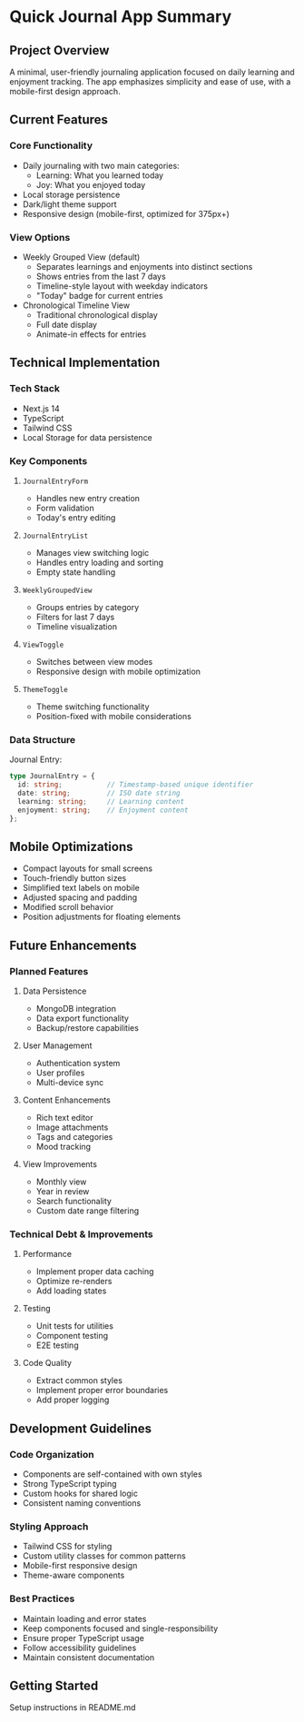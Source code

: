 # Quick Journal App Summary

## Project Overview
A minimal, user-friendly journaling application focused on daily learning and enjoyment tracking. The app emphasizes simplicity and ease of use, with a mobile-first design approach.

## Current Features

### Core Functionality
- Daily journaling with two main categories:
  - Learning: What you learned today
  - Joy: What you enjoyed today
- Local storage persistence
- Dark/light theme support
- Responsive design (mobile-first, optimized for 375px+)

### View Options
- Weekly Grouped View (default)
  - Separates learnings and enjoyments into distinct sections
  - Shows entries from the last 7 days
  - Timeline-style layout with weekday indicators
  - "Today" badge for current entries
- Chronological Timeline View
  - Traditional chronological display
  - Full date display
  - Animate-in effects for entries

## Technical Implementation

### Tech Stack
- Next.js 14
- TypeScript
- Tailwind CSS
- Local Storage for data persistence

### Key Components
1. `JournalEntryForm`
   - Handles new entry creation
   - Form validation
   - Today's entry editing

2. `JournalEntryList`
   - Manages view switching logic
   - Handles entry loading and sorting
   - Empty state handling

3. `WeeklyGroupedView`
   - Groups entries by category
   - Filters for last 7 days
   - Timeline visualization

4. `ViewToggle`
   - Switches between view modes
   - Responsive design with mobile optimization

5. `ThemeToggle`
   - Theme switching functionality
   - Position-fixed with mobile considerations

### Data Structure
Journal Entry:
```typescript
type JournalEntry = {
  id: string;           // Timestamp-based unique identifier
  date: string;         // ISO date string
  learning: string;     // Learning content
  enjoyment: string;    // Enjoyment content
};
```

## Mobile Optimizations
- Compact layouts for small screens
- Touch-friendly button sizes
- Simplified text labels on mobile
- Adjusted spacing and padding
- Modified scroll behavior
- Position adjustments for floating elements

## Future Enhancements

### Planned Features
1. Data Persistence
   - MongoDB integration
   - Data export functionality
   - Backup/restore capabilities

2. User Management
   - Authentication system
   - User profiles
   - Multi-device sync

3. Content Enhancements
   - Rich text editor
   - Image attachments
   - Tags and categories
   - Mood tracking

4. View Improvements
   - Monthly view
   - Year in review
   - Search functionality
   - Custom date range filtering

### Technical Debt & Improvements
1. Performance
   - Implement proper data caching
   - Optimize re-renders
   - Add loading states

2. Testing
   - Unit tests for utilities
   - Component testing
   - E2E testing

3. Code Quality
   - Extract common styles
   - Implement proper error boundaries
   - Add proper logging

## Development Guidelines

### Code Organization
- Components are self-contained with own styles
- Strong TypeScript typing
- Custom hooks for shared logic
- Consistent naming conventions

### Styling Approach
- Tailwind CSS for styling
- Custom utility classes for common patterns
- Mobile-first responsive design
- Theme-aware components

### Best Practices
- Maintain loading and error states
- Keep components focused and single-responsibility
- Ensure proper TypeScript usage
- Follow accessibility guidelines
- Maintain consistent documentation

## Getting Started
Setup instructions in README.md
